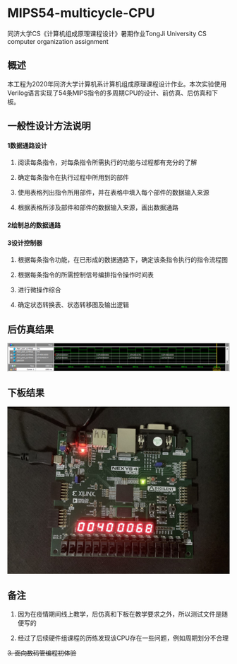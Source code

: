 # MIPS54-multicycle-CPU
同济大学CS《计算机组成原理课程设计》暑期作业TongJi University CS computer organization assignment

## 概述

本工程为2020年同济大学计算机系计算机组成原理课程设计作业。本次实验使用Verilog语言实现了54条MIPS指令的多周期CPU的设计、前仿真、后仿真和下板。

## 一般性设计方法说明

#### 1数据通路设计

1)  阅读每条指令，对每条指令所需执行的功能与过程都有充分的了解

2)  确定每条指令在执行过程中所用到的部件

3)  使用表格列出指令所用部件，并在表格中填入每个部件的数据输入来源

4)  根据表格所涉及部件和部件的数据输入来源，画出数据通路

#### 2绘制总的数据通路

#### 3设计控制器

1)  根据每条指令功能，在已形成的数据通路下，确定该条指令执行的指令流程图

2)  根据每条指令的所需控制信号编排指令操作时间表

3)  进行微操作综合

4)  确定状态转换表、状态转移图及输出逻辑

## 后仿真结果

![image](https://github.com/lingbai-kong/MIPS54-multicycle-CPU/blob/master/%E5%90%8E%E4%BB%BF%E7%9C%9F%E6%B3%A2%E5%BD%A2%E5%9B%BE.png)

## 下板结果

![image](https://github.com/lingbai-kong/MIPS54-multicycle-CPU/blob/master/%E4%B8%8B%E6%9D%BF%E7%BB%93%E6%9E%9C%E5%9B%BE.jpg)

## 备注

1. 因为在疫情期间线上教学，后仿真和下板在教学要求之外，所以测试文件是随便写的

2. 经过了后续硬件组课程的历练发现该CPU存在一些问题，例如周期划分不合理

  ~~3. 面向数码管编程初体验~~
